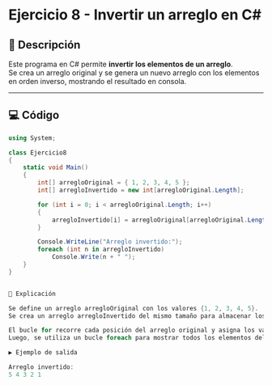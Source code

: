 # Ejercicio 8 - Invertir un arreglo en C#

## 📌 Descripción
Este programa en C# permite **invertir los elementos de un arreglo**.  
Se crea un arreglo original y se genera un nuevo arreglo con los elementos en orden inverso, mostrando el resultado en consola.

---

## 💻 Código

```csharp
using System;

class Ejercicio8
{
    static void Main()
    {
        int[] arregloOriginal = { 1, 2, 3, 4, 5 };
        int[] arregloInvertido = new int[arregloOriginal.Length];

        for (int i = 0; i < arregloOriginal.Length; i++)
        {
            arregloInvertido[i] = arregloOriginal[arregloOriginal.Length - 1 - i];
        }

        Console.WriteLine("Arreglo invertido:");
        foreach (int n in arregloInvertido)
            Console.Write(n + " ");
    }
}


📖 Explicación

Se define un arreglo arregloOriginal con los valores {1, 2, 3, 4, 5}.
Se crea un arreglo arregloInvertido del mismo tamaño para almacenar los elementos en orden inverso.

El bucle for recorre cada posición del arreglo original y asigna los valores al arreglo invertido empezando desde el final.
Luego, se utiliza un bucle foreach para mostrar todos los elementos del arreglo invertido en consola, separados por espacios.

▶️ Ejemplo de salida

Arreglo invertido:
5 4 3 2 1
